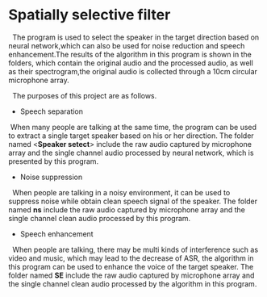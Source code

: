 # Spatially selective filter
&nbsp; The program is used to select the speaker in the target direction based on neural network,which can also be used for noise reduction and speech enhancement.The results of the algorithm in this program is shown in the folders, which contain the original audio and the processed audio, as well as their spectrogram,the original audio is collected through a 10cm circular microphone array.

&nbsp; The purposes of this project are as follows.<br>


* Speech separation


 &nbsp;When many people are talking at the same time, the program can be used to extract a single target speaker based on his or her direction. The folder named &lt;**Speaker setect**&gt; include the raw audio captured by microphone array
and the single channel audio processed by neural network, which is presented by this program.


* Noise suppression

  
&nbsp; When people are talking in a noisy environment, it can be used to suppress noise while obtain clean speech signal of the speaker. The folder named **ns** include the raw audio captured by microphone array and the single channel clean audio processed by this program.



* Speech enhancement

  
&nbsp; When people are talking, there may be multi kinds of interference such as video and music, which may lead to the decrease of ASR, the algorithm in this program can be used to enhance the voice of the target speaker. The folder named **SE** include the raw audio captured by microphone array and the single channel clean audio processed by the algorithm in this program.
